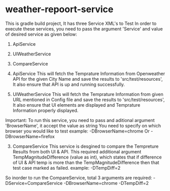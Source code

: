 # weather-repoort-service

This is gradle build project, It has three Service XML's to Test
In order to execute these services, you need to pass the argument 'Service' and value of desired service as given below:
1. ApiService
2. UIWeatherService
3. CompareService

1. ApiService
This will fetch the  Temprature Information from Openweather API for the given City Name and save the results to 'src/test/resources', It also ensure that API is up and running successfully.

2. UIWeatherService
This will fetch the Temprature Information from given URL mentioned in Config file and save the results to 'src/test/resources', It also ensure that UI elements are displayed and Temprature Information properly displayed. 

Important: To run this service, you need to pass and aditional argument 'BrowserName', it accept the value as string
You need to specify on which browser you would like to test
example: -DBrowserName=chrome Or -DBrowserName=firefox 

3. CompareService
This service is desgined to compare the Tempreture Results from both UI & API. This required additional argument TempMagnitudeDifference (value as int), which states that if difference of UI & API temp is more than the TempMagnitudeDifference then that test case marked as failed.
example: -DTempDiff=2
 
So inorder to run the CompareService, total 3 arguments are required:
-DService=CompareService -DBrowserName=chrome -DTempDiff=2
